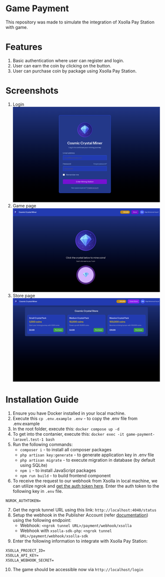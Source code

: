 # Game Payment
This repository was made to simulate the integration of Xsolla Pay Station with game.

# Features
1. Basic authentication where user can register and login.
2. User can earn the coin by clicking on the button.
3. User can purchase coin by package using Xsolla Pay Station.

# Screenshots
1. Login
![alt text](<Screenshot-login.png>)
2. Game page
![alt text](<Screenshot-game-page.png>)
3. Store page
![alt text](<Screenshot-store-page.png>)

# Installation Guide
1. Ensure you have Docker installed in your local machine.
2. Execute this `cp .env.example .env` - to copy the .env file from .env.example
3. In the root folder, execute this: `docker compose up -d`
4. To get into the contanier, execute this: `docker exec -it game-payment-laravel.test-1 bash`
5. Run the following commands:
    - `composer i` - to install all composer packages
    - `php artisan key:generate` - to generate application key in .env file
    - `php artisan migrate` - to execute migration in database (by default using SQLite)
    - `npm i` - to install JavaScript packages
    - `npm run build` - to build frontend component
6. To receive the request to our webhook from Xsolla in local machine, we can utilize ngrok and [get the auth token here](https://dashboard.ngrok.com/get-started/your-authtoken). Enter the auth token to the following key in `.env` file.
```
NGROK_AUTHTOKEN=
```
7. Get the ngrok tunnel URL using this link: `http://localhost:4040/status`
8. Setup the webhook in the Publisher Account (refer [documentation](https://developers.xsolla.com/webhooks/overview/#section/Set-up-webhooks-in-Publisher-Account)) using the following endpoint:
    - Webhook: `<ngrok tunnel URL>/payment/webhook/xsolla`
    - Webhook with `xsolla-sdk-php`: `<ngrok tunnel URL>/payment/webhook/xsolla-sdk`
9. Enter the following information to integrate with Xsolla Pay Station:
```
XSOLLA_PROJECT_ID=
XSOLLA_API_KEY=
XSOLLA_WEBHOOK_SECRET=
```
10. The game should be accessible now via `http://localhost/login`